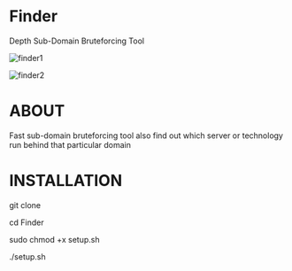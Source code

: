 # Finder
Depth Sub-Domain Bruteforcing Tool 


![finder1](https://user-images.githubusercontent.com/78724413/131958253-c8cf77ec-1784-4f66-9b29-10ca4e9cea37.png)

![finder2](https://user-images.githubusercontent.com/78724413/131958359-606e627a-cbd8-4067-84a4-50a2107ff39e.png)

# ABOUT

Fast sub-domain bruteforcing tool also find out which server or technology run behind that particular domain

# INSTALLATION

git clone

cd Finder

sudo chmod +x setup.sh

./setup.sh

